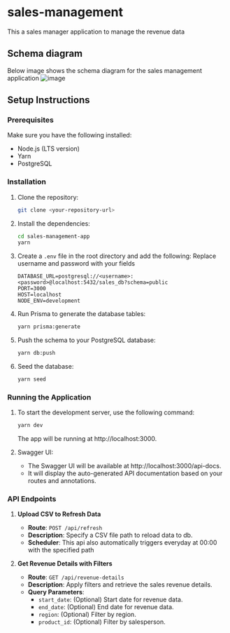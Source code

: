 # sales-management

This a sales manager application to manage the revenue data

## Schema diagram

Below image shows the schema diagram for the sales management application
![image](https://github.com/user-attachments/assets/a15f6714-a8fa-4e47-8c5a-061cb73ab4c7)

## Setup Instructions

### Prerequisites

Make sure you have the following installed:

- Node.js (LTS version)
- Yarn
- PostgreSQL

### Installation

1. Clone the repository:

   ```bash
   git clone <your-repository-url>
   ```

2. Install the dependencies:

   ```bash
   cd sales-management-app
   yarn
   ```

3. Create a `.env` file in the root directory and add the following:
   Replace username and password with your fields

   ```env
   DATABASE_URL=postgresql://<username>:<password>@localhost:5432/sales_db?schema=public
   PORT=3000
   HOST=localhost
   NODE_ENV=development
   ```

4. Run Prisma to generate the database tables:

   ```bash
   yarn prisma:generate
   ```

5. Push the schema to your PostgreSQL database:

   ```bash
   yarn db:push
   ```

6. Seed the database:

   ```bash
   yarn seed
   ```

### Running the Application

1. To start the development server, use the following command:

   ```bash
   yarn dev
   ```

   The app will be running at http://localhost:3000.

2. Swagger UI:

   - The Swagger UI will be available at http://localhost:3000/api-docs.
   - It will display the auto-generated API documentation based on your routes and annotations.

### API Endpoints

1. **Upload CSV to Refresh Data**

   - **Route**: `POST /api/refresh`
   - **Description**: Specify a CSV file path to reload data to db.
   - **Scheduler**: This api also automatically triggers everyday at 00:00 with the specified path

2. **Get Revenue Details with Filters**

   - **Route**: `GET /api/revenue-details`
   - **Description**: Apply filters and retrieve the sales revenue details.
   - **Query Parameters**:
     - `start_date`: (Optional) Start date for revenue data.
     - `end_date`: (Optional) End date for revenue data.
     - `region`: (Optional) Filter by region.
     - `product_id`: (Optional) Filter by salesperson.
